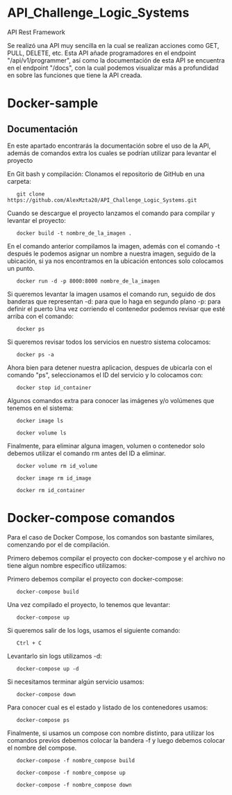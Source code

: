 # API_Challenge_Logic_Systems
API Rest Framework

Se realizó una API muy sencilla en la cual se realizan acciones como GET, PULL, DELETE, etc. Esta API añade programadores en el endpoint "/api/v1/programmer", 
así como la documentación de esta API se encuentra en el endpoint "/docs", con la cual podemos visualizar más a profundidad en sobre las funciones que tiene la API creada.

# Docker-sample
## Documentación
En este apartado encontrarás la documentación sobre el uso de la API, además de comandos extra los cuales se podrían utilizar para levantar el proyecto

En Git bash y compilación:
Clonamos el repositorio de GitHub en una carpeta:

```shell
   git clone https://github.com/AlexMzta20/API_Challenge_Logic_Systems.git 
```

Cuando se descargue el proyecto lanzamos el comando para compilar y levantar el proyecto:

```shell
   docker build -t nombre_de_la_imagen .
```

En el comando anterior compilamos la imagen, además con el comando -t después le podemos asignar un 
nombre a nuestra imagen, seguido de la ubicación, si ya nos encontramos en la ubicación entonces solo colocamos un punto.

```shell
   docker run -d -p 8000:8000 nombre_de_la_imagen
```

Si queremos levantar la imagen usamos el comando run, seguido de dos banderas que representan -d: para que lo 
haga en segundo plano -p: para definir el puerto
Una vez corriendo el contenedor podemos revisar que esté arriba con el comando:

```shell
   docker ps
```

Si queremos revisar todos los servicios en nuestro sistema colocamos:

```shell
   docker ps -a
```

Ahora bien para detener nuestra aplicacion, despues de ubicarla con el comando "ps", seleccionamos el ID del servicio y lo colocamos con:

```shell
   docker stop id_container
```

Algunos comandos extra para conocer las imágenes y/o volúmenes que tenemos en el sistema:

```shell
   docker image ls

   docker volume ls
```

Finalmente, para eliminar alguna imagen, volumen o contenedor solo debemos utilizar el comando rm antes del ID a eliminar.

```shell
   docker volume rm id_volume

   docker image rm id_image

   docker rm id_container
```

# Docker-compose comandos
Para el caso de Docker Compose, los comandos son bastante similares, comenzando por el de compilación.

Primero debemos compilar el proyecto con docker-compose y el archivo no tiene algun nombre específico utilizamos:

Primero debemos compilar el proyecto con docker-compose:

```shell
   docker-compose build
```

Una vez compilado el proyecto, lo tenemos que levantar:

```shell
   docker-compose up
```

Si queremos salir de los logs, usamos el siguiente comando:

```shell
   Ctrl + C
```

Levantarlo sin logs utilizamos -d:

```shell
   docker-compose up -d
```

Si necesitamos terminar algún servicio usamos:

```shell
   docker-compose down
```

Para conocer cual es el estado y listado de los contenedores usamos:

```shell
   docker-compose ps
```

Finalmente, si usamos un compose con nombre distinto, para utilizar los comandos previos debemos colocar la bandera -f y luego debemos colocar el nombre del compose.

```shell
   docker-compose -f nombre_compose build

   docker-compose -f nombre_compose up

   docker-compose -f nombre_compose down
```
